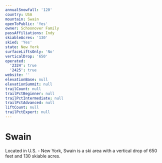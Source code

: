 ```yaml
---
annualSnowfall: '120'
country: USA
mountain: Swain
openToPublic: 'Yes'
owner: Schoonover Family
passAffiliations: Indy
skiableAcres: '130'
skied: 'Yes'
state: New York
surfaceLiftsOnly: 'No'
verticalDrop: '650'
operated:
  '2324': true
  '2425': true
website: ''
elevationBase: null
elevationSummit: null
trailCount: null
trailPctBeginner: null
trailPctIntermediate: null
trailPctAdvanced: null
liftCount: null
trailPctExpert: null
---
```



# Swain

Located in U.S. - New York, Swain is a ski area with a vertical drop of 650 feet and 130 skiable acres.
